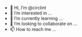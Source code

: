- 👋 Hi, I’m @circlint
- 👀 I’m interested in ...
- 🌱 I’m currently learning ...
- 💞️ I’m looking to collaborate on ...
- 📫 How to reach me ...

<!---
circlint/circlint is a ✨ special ✨ repository because its `README.md` (this file) appears on your GitHub profile.
You can click the Preview link to take a look at your changes.
--->
